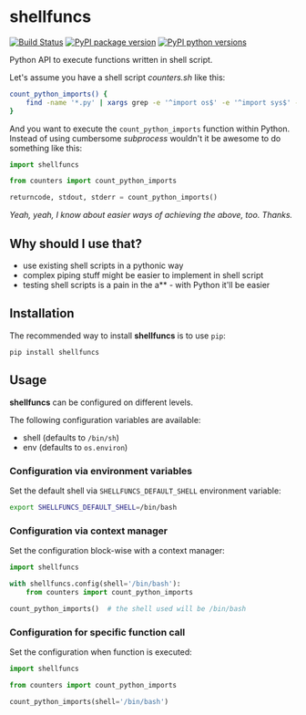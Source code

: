 # shellfuncs

[![Build Status](https://travis-ci.com/timofurrer/shellfuncs.svg?token=qRcMyciKYsuEPapoF8ny&branch=master)](https://travis-ci.com/timofurrer/shellfuncs)
[![PyPI package version](https://badge.fury.io/py/shellfuncs.svg)](https://badge.fury.io/py/shellfuncs)
[![PyPI python versions](https://img.shields.io/pypi/pyversions/shellfuncs.svg)](https://pypi.python.org/pypi/shellfuncs)

Python API to execute functions written in shell script.

Let's assume you have a shell script *counters.sh* like this:

```bash
count_python_imports() {
    find -name '*.py' | xargs grep -e '^import os$' -e '^import sys$' -e '^import re$' | cut -d: -f2 | sort | uniq -c
}
```

And you want to execute the `count_python_imports` function within Python. Instead of using cumbersome *subprocess* wouldn't it be awesome to do something like this:

```python
import shellfuncs

from counters import count_python_imports

returncode, stdout, stderr = count_python_imports()
```

*Yeah, yeah, I know about easier ways of achieving the above, too. Thanks.*

## Why should I use that?

* use existing shell scripts in a pythonic way
* complex piping stuff might be easier to implement in shell script
* testing shell scripts is a pain in the a\*\* - with Python it'll be easier

## Installation

The recommended way to install **shellfuncs** is to use `pip`:

```shell
pip install shellfuncs
```

## Usage

**shellfuncs** can be configured on different levels.

The following configuration variables are available:

* shell (defaults to `/bin/sh`)
* env (defaults to `os.environ`)

### Configuration via environment variables

Set the default shell via `SHELLFUNCS_DEFAULT_SHELL` environment variable:

```bash
export SHELLFUNCS_DEFAULT_SHELL=/bin/bash
```

### Configuration via context manager

Set the configuration block-wise with a context manager:

```python
import shellfuncs

with shellfuncs.config(shell='/bin/bash'):
    from counters import count_python_imports

count_python_imports()  # the shell used will be /bin/bash
```

### Configuration for specific function call

Set the configuration when function is executed:

```python
import shellfuncs

from counters import count_python_imports

count_python_imports(shell='/bin/bash')
```
